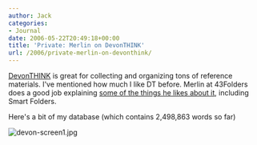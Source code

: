 ```yaml
---
author: Jack
categories:
- Journal
date: 2006-05-22T20:49:18+00:00
title: 'Private: Merlin on DevonTHINK'
url: /2006/private-merlin-on-devonthink/
---
```


[DevonTHINK](<http://devon-technologies.com/products/devonthink/index.html>) is great for collecting and organizing tons of reference materials. I've mentioned how much I like DT before. Merlin at 43Folders does a good job explaining [some of the things he likes about it](<http://www.43folders.com/2006/05/22/dt-smart-groups/>), including Smart Folders. 

Here's a bit of my database (which contains 2,498,863 words so far) 

<img id="image1251" src="https://www.baty.net/files/devon-screen1.jpg" alt="devon-screen1.jpg" />